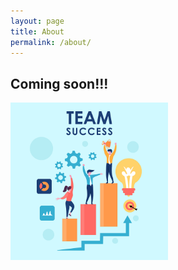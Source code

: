 ```yaml
---
layout: page
title: About
permalink: /about/
---
```


<h2>Coming soon!!!</h2>

<img src="/pics/Team-Business-People-Success-Teamwork-Group-4630294.png" class="rounded-corners" alt="ts" width=50%>

